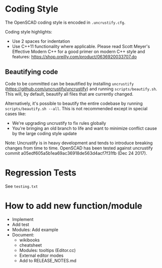 # Coding Style

The OpenSCAD coding style is encoded in `.uncrustify.cfg`.

Coding style highlights:

* Use 2 spaces for indentation
* Use C++11 functionality where applicable. Please read Scott Meyer's Effective Modern C++ for a good primer on modern C++ style and features: https://shop.oreilly.com/product/0636920033707.do

## Beautifying code

Code to be committed can be beautified by installing `uncrustify`
(https://github.com/uncrustify/uncrustify) and running
`scripts/beautify.sh`. This will, by default, beautify all files that
are currently changed.

Alternatively, it's possible to beautify the entire codebase by running `scripts/beautify.sh --all`.
This is not recommended except in special cases like:
* We're upgrading uncrustify to fix rules globally
* You're bringing an old branch to life and want to minimize conflict cause by the large coding style update

Note: Uncrustify is in heavy development and tends to introduce breaking changes from time to time.
OpenSCAD has been tested against uncrustify commit a05edf605a5b1ea69ac36918de563d4acf7f31fb (Dec 24 2017).

# Regression Tests

See `testing.txt`

# How to add new function/module

* Implement
* Add test
* Modules: Add example
* Document:
   * wikibooks
   * cheatsheet
   * Modules: tooltips (Editor.cc)
   * External editor modes
   * Add to RELEASE_NOTES.md
